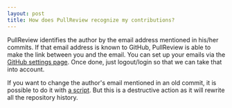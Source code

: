 ```yaml
---
layout: post
title: How does PullReview recognize my contributions?
---
```


PullReview identifies the author by the email address mentioned in his/her commits. If that
email address is known to GitHub, PullReview is able to make the link between you and
the email. You can set up your emails via the
[GitHub settings page](https://github.com/settings/emails). Once done, just
logout/login so that we can take that into account.

If you want to change the author's email mentioned in an old commit, it is
possible to do it with [a script](https://help.github.com/articles/changing-author-info/).
But this is a destructive action as it will rewrite all the repository history.
